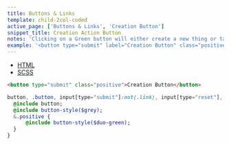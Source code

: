 ```yaml
---
title: Buttons & Links
template: child-2col-coded
active_page: ['Buttons & Links', 'Creation Button']
snippet_title: Creation Action Button
notes: 'Clicking on a Green button will either create a new thing or take you to the beginning of the process of creating a new thing.'
example: '<button type="submit" label="Creation Button" class="positive">Creation Button</button>'
---
```


* [HTML](0)
* [SCSS](1)

```html
<button type="submit" class="positive">Creation Button</button>
```
```sass
button, .button, input[type="submit"]:not(.link), input[type="reset"], input[type="button"] {
  @include button;
  @include button-style($grey);
  &.positive {
      @include button-style($duo-green);
  }
}
```
